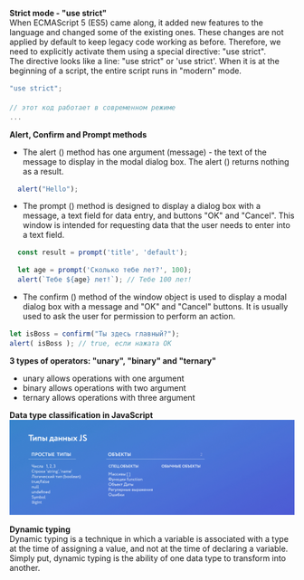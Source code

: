 **Strict mode - "use strict"**  
When ECMAScript 5 (ES5) came along, it added new features to the language and changed some of the existing ones. These changes are not applied by default to keep legacy code working as before. Therefore, we need to explicitly activate them using a special directive: "use strict".  
The directive looks like a line: "use strict" or 'use strict'. When it is at the beginning of a script, the entire script runs in "modern" mode.
```js
"use strict";

// этот код работает в современном режиме
...
```

**Alert, Confirm and Prompt methods**  
* The alert () method has one argument (message) - the text of the message to display in the modal dialog box. The alert () returns nothing as a result.  
```js
  alert("Hello");
```
* The prompt () method is designed to display a dialog box with a message, a text field for data entry, and buttons "OK" and "Cancel". This window is intended for requesting data that the user needs to enter into a text field.
```js
  const result = prompt('title', 'default');
```

```js
  let age = prompt('Сколько тебе лет?', 100);
  alert(`Тебе ${age} лет!`); // Тебе 100 лет!
```
* The confirm () method of the window object is used to display a modal dialog box with a message and "OK" and "Cancel" buttons. It is usually used to ask the user for permission to perform an action.  
```js
let isBoss = confirm("Ты здесь главный?");
alert( isBoss ); // true, если нажата OK
```

**3 types of operators: "unary", "binary" and "ternary"**  
* unary allows operations with one argument
* binary allows operations with two argument
* ternary allows operations with three argument  

**Data type classification in JavaScript**  
![js-01](https://raw.githubusercontent.com/AdilhanKaikenov/JavaScript_Basics/master/js_step_1/etc/types_2020.jpg)  

**Dynamic typing**  
Dynamic typing is a technique in which a variable is associated with a type at the time of assigning a value, and not at the time of declaring a variable. Simply put, dynamic typing is the ability of one data type to transform into another.  

